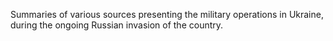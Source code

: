 Summaries of various sources presenting the military operations in Ukraine,
during the ongoing Russian invasion of the country.
